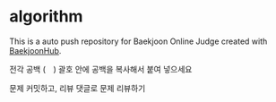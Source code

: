 # algorithm
This is a auto push repository for Baekjoon Online Judge created with [BaekjoonHub](https://github.com/BaekjoonHub/BaekjoonHub).

전각 공백 (　) 괄호 안에 공백을 복사해서 붙여 넣으세요

문제 커밋하고, 리뷰 댓글로 문제 리뷰하기
